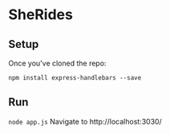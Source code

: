 # SheRides

## Setup
Once you've cloned the repo:
```npm install express --save
npm install express-handlebars --save
```

## Run
```node app.js```
Navigate to http://localhost:3030/
